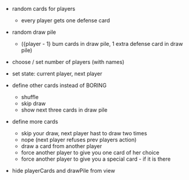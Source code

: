 - random cards for players

  - every player gets one defense card

- random draw pile

  - ({player - 1} bum cards in draw pile, 1 extra defense card in draw pile)

- choose / set number of players (with names)
- set state: current player, next player

- define other cards instead of BORING

  - shuffle
  - skip draw
  - show next three cards in draw pile

- define more cards

  - skip your draw, next player hast to draw two times
  - nope (next player refuses prev players action)
  - draw a card from another player
  - force another player to give you one card of her choice
  - force another player to give you a special card - if it is there

- hide playerCards and drawPile from view
